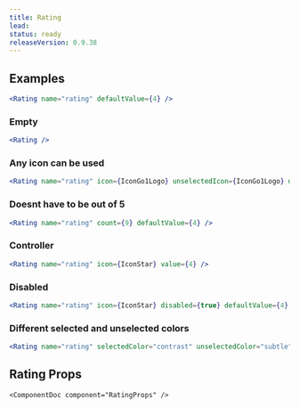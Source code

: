 ```yaml
---
title: Rating
lead: 
status: ready
releaseVersion: 0.9.38
---
```


## Examples

```.jsx
<Rating name="rating" defaultValue={4} />
```

### Empty
```.jsx
<Rating />
```


### Any icon can be used
```.jsx
<Rating name="rating" icon={IconGo1Logo} unselectedIcon={IconGo1Logo} defaultValue={4} />
```

### Doesnt have to be out of 5
```.jsx
<Rating name="rating" count={9} defaultValue={4} />
```

### Controller
```.jsx
<Rating name="rating" icon={IconStar} value={4} />
```


### Disabled
```.jsx
<Rating name="rating" icon={IconStar} disabled={true} defaultValue={4} />
```


### Different selected and unselected colors
```.jsx
<Rating name="rating" selectedColor="contrast" unselectedColor="subtle" defaultValue={3} />
```


## Rating Props
```!jsx
<ComponentDoc component="RatingProps" />
```
